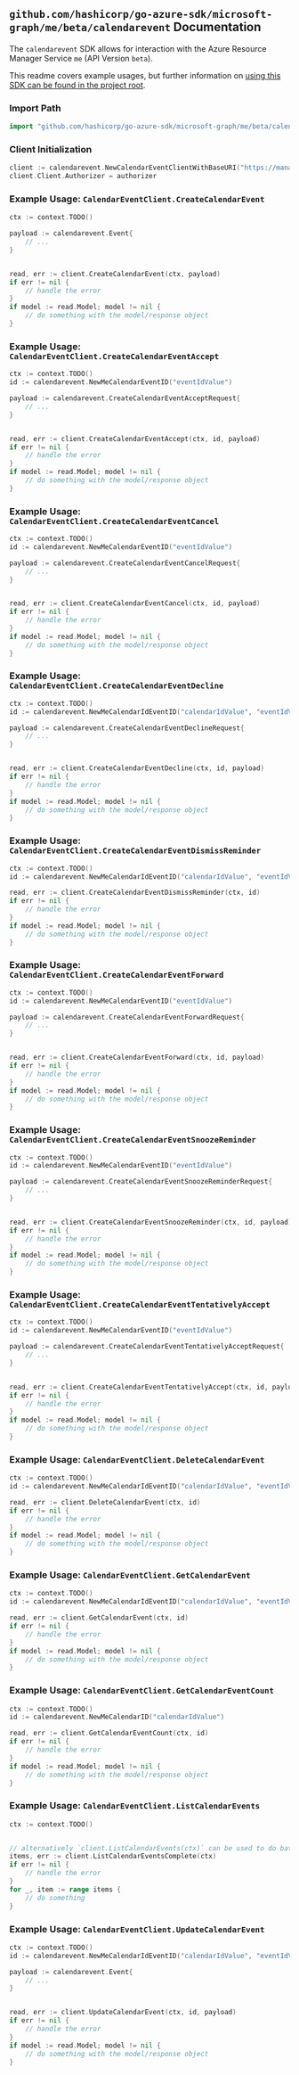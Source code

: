 
## `github.com/hashicorp/go-azure-sdk/microsoft-graph/me/beta/calendarevent` Documentation

The `calendarevent` SDK allows for interaction with the Azure Resource Manager Service `me` (API Version `beta`).

This readme covers example usages, but further information on [using this SDK can be found in the project root](https://github.com/hashicorp/go-azure-sdk/tree/main/docs).

### Import Path

```go
import "github.com/hashicorp/go-azure-sdk/microsoft-graph/me/beta/calendarevent"
```


### Client Initialization

```go
client := calendarevent.NewCalendarEventClientWithBaseURI("https://management.azure.com")
client.Client.Authorizer = authorizer
```


### Example Usage: `CalendarEventClient.CreateCalendarEvent`

```go
ctx := context.TODO()

payload := calendarevent.Event{
	// ...
}


read, err := client.CreateCalendarEvent(ctx, payload)
if err != nil {
	// handle the error
}
if model := read.Model; model != nil {
	// do something with the model/response object
}
```


### Example Usage: `CalendarEventClient.CreateCalendarEventAccept`

```go
ctx := context.TODO()
id := calendarevent.NewMeCalendarEventID("eventIdValue")

payload := calendarevent.CreateCalendarEventAcceptRequest{
	// ...
}


read, err := client.CreateCalendarEventAccept(ctx, id, payload)
if err != nil {
	// handle the error
}
if model := read.Model; model != nil {
	// do something with the model/response object
}
```


### Example Usage: `CalendarEventClient.CreateCalendarEventCancel`

```go
ctx := context.TODO()
id := calendarevent.NewMeCalendarEventID("eventIdValue")

payload := calendarevent.CreateCalendarEventCancelRequest{
	// ...
}


read, err := client.CreateCalendarEventCancel(ctx, id, payload)
if err != nil {
	// handle the error
}
if model := read.Model; model != nil {
	// do something with the model/response object
}
```


### Example Usage: `CalendarEventClient.CreateCalendarEventDecline`

```go
ctx := context.TODO()
id := calendarevent.NewMeCalendarIdEventID("calendarIdValue", "eventIdValue")

payload := calendarevent.CreateCalendarEventDeclineRequest{
	// ...
}


read, err := client.CreateCalendarEventDecline(ctx, id, payload)
if err != nil {
	// handle the error
}
if model := read.Model; model != nil {
	// do something with the model/response object
}
```


### Example Usage: `CalendarEventClient.CreateCalendarEventDismissReminder`

```go
ctx := context.TODO()
id := calendarevent.NewMeCalendarIdEventID("calendarIdValue", "eventIdValue")

read, err := client.CreateCalendarEventDismissReminder(ctx, id)
if err != nil {
	// handle the error
}
if model := read.Model; model != nil {
	// do something with the model/response object
}
```


### Example Usage: `CalendarEventClient.CreateCalendarEventForward`

```go
ctx := context.TODO()
id := calendarevent.NewMeCalendarEventID("eventIdValue")

payload := calendarevent.CreateCalendarEventForwardRequest{
	// ...
}


read, err := client.CreateCalendarEventForward(ctx, id, payload)
if err != nil {
	// handle the error
}
if model := read.Model; model != nil {
	// do something with the model/response object
}
```


### Example Usage: `CalendarEventClient.CreateCalendarEventSnoozeReminder`

```go
ctx := context.TODO()
id := calendarevent.NewMeCalendarEventID("eventIdValue")

payload := calendarevent.CreateCalendarEventSnoozeReminderRequest{
	// ...
}


read, err := client.CreateCalendarEventSnoozeReminder(ctx, id, payload)
if err != nil {
	// handle the error
}
if model := read.Model; model != nil {
	// do something with the model/response object
}
```


### Example Usage: `CalendarEventClient.CreateCalendarEventTentativelyAccept`

```go
ctx := context.TODO()
id := calendarevent.NewMeCalendarEventID("eventIdValue")

payload := calendarevent.CreateCalendarEventTentativelyAcceptRequest{
	// ...
}


read, err := client.CreateCalendarEventTentativelyAccept(ctx, id, payload)
if err != nil {
	// handle the error
}
if model := read.Model; model != nil {
	// do something with the model/response object
}
```


### Example Usage: `CalendarEventClient.DeleteCalendarEvent`

```go
ctx := context.TODO()
id := calendarevent.NewMeCalendarIdEventID("calendarIdValue", "eventIdValue")

read, err := client.DeleteCalendarEvent(ctx, id)
if err != nil {
	// handle the error
}
if model := read.Model; model != nil {
	// do something with the model/response object
}
```


### Example Usage: `CalendarEventClient.GetCalendarEvent`

```go
ctx := context.TODO()
id := calendarevent.NewMeCalendarIdEventID("calendarIdValue", "eventIdValue")

read, err := client.GetCalendarEvent(ctx, id)
if err != nil {
	// handle the error
}
if model := read.Model; model != nil {
	// do something with the model/response object
}
```


### Example Usage: `CalendarEventClient.GetCalendarEventCount`

```go
ctx := context.TODO()
id := calendarevent.NewMeCalendarID("calendarIdValue")

read, err := client.GetCalendarEventCount(ctx, id)
if err != nil {
	// handle the error
}
if model := read.Model; model != nil {
	// do something with the model/response object
}
```


### Example Usage: `CalendarEventClient.ListCalendarEvents`

```go
ctx := context.TODO()


// alternatively `client.ListCalendarEvents(ctx)` can be used to do batched pagination
items, err := client.ListCalendarEventsComplete(ctx)
if err != nil {
	// handle the error
}
for _, item := range items {
	// do something
}
```


### Example Usage: `CalendarEventClient.UpdateCalendarEvent`

```go
ctx := context.TODO()
id := calendarevent.NewMeCalendarIdEventID("calendarIdValue", "eventIdValue")

payload := calendarevent.Event{
	// ...
}


read, err := client.UpdateCalendarEvent(ctx, id, payload)
if err != nil {
	// handle the error
}
if model := read.Model; model != nil {
	// do something with the model/response object
}
```
